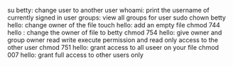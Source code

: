 su betty: change user to another user
whoami: print the username of currently signed in user
groups: view all groups for user
sudo chown betty hello: change owner of the file
touch hello: add an empty file
chmod 744 hello : change the owner of file to betty
chmod 754 hello: give owner and group owner read write execute permission and read only access to the other user
chmod 751 hello: grant access to all useer on your file
chmod 007 hello: grant full access to other users only
